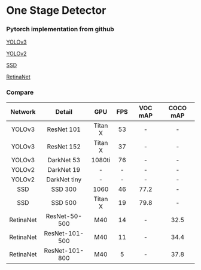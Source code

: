 # One Stage Detector


### Pytorch implementation from github

[YOLOv3](https://github.com/eriklindernoren/PyTorch-YOLOv3.git)

[YOLOv2](https://github.com/marvis/pytorch-yolo2.git)

[SSD](https://github.com/amdegroot/ssd.pytorch.git)

[RetinaNet](https://github.com/kuangliu/pytorch-retinanet.git)


### Compare

| Network | Detail  | GPU   | FPS    | VOC mAP  | COCO mAP |
| :-----: | :----:  | :---: | :---:  | :------: | :------: |
| YOLOv3 | ResNet 101  |  Titan X   | 53 | - | - |
| YOLOv3 | ResNet 152  |  Titan X   | 37 | - | - |
| YOLOv3 | DarkNet 53  |  1080ti   | 76 | - | - |
| YOLOv2 | DarkNet 19  |  -   | - | - | - |
| YOLOv2 | DarkNet tiny  |  -   | - | - | - |
| SSD | SSD 300  |  1060   | 46 | 77.2 | - |
| SSD | SSD 500  |  Titan X   | 19 | 79.8 | - |
| RetinaNet | ResNet-50-500  |  M40   | 14 | - | 32.5 |
| RetinaNet | ResNet-101-500  |  M40   | 11 | - | 34.4 |
| RetinaNet | ResNet-101-800  |  M40   | 5 | - | 37.8 |
